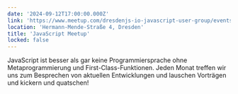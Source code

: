 ```yaml
---
date: '2024-09-12T17:00:00.000Z'
link: 'https://www.meetup.com/dresdenjs-io-javascript-user-group/events/wwdfrqygcmbqb'
location: 'Hermann-Mende-Straße 4, Dresden'
title: 'JavaScript Meetup'
locked: false
---
```

JavaScript ist besser als gar keine Programmiersprache ohne Metaprogrammierung und First-Class-Funktionen. Jeden Monat treffen wir uns zum Besprechen von aktuellen Entwicklungen und lauschen Vorträgen und kickern und quatschen!
